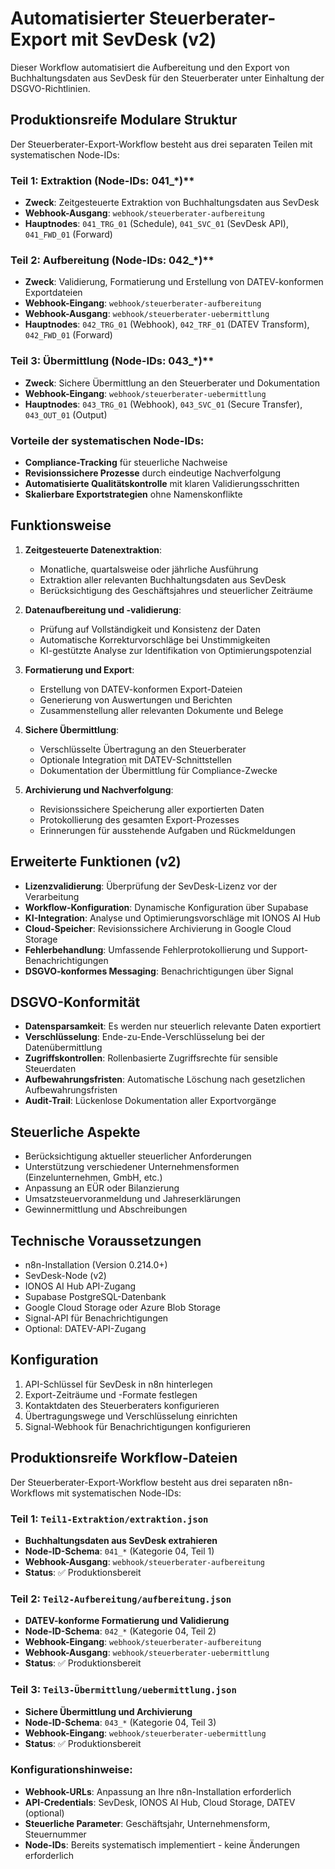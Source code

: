 # Automatisierter Steuerberater-Export mit SevDesk (v2)

Dieser Workflow automatisiert die Aufbereitung und den Export von Buchhaltungsdaten aus SevDesk für den Steuerberater unter Einhaltung der DSGVO-Richtlinien.

## Produktionsreife Modulare Struktur

Der Steuerberater-Export-Workflow besteht aus drei separaten Teilen mit systematischen Node-IDs:

### **Teil 1: Extraktion (Node-IDs: 041\_\***)\*\*

- **Zweck**: Zeitgesteuerte Extraktion von Buchhaltungsdaten aus SevDesk
- **Webhook-Ausgang**: `webhook/steuerberater-aufbereitung`
- **Hauptnodes**: `041_TRG_01` (Schedule), `041_SVC_01` (SevDesk API), `041_FWD_01` (Forward)

### **Teil 2: Aufbereitung (Node-IDs: 042\_\***)\*\*

- **Zweck**: Validierung, Formatierung und Erstellung von DATEV-konformen Exportdateien
- **Webhook-Eingang**: `webhook/steuerberater-aufbereitung`
- **Webhook-Ausgang**: `webhook/steuerberater-uebermittlung`
- **Hauptnodes**: `042_TRG_01` (Webhook), `042_TRF_01` (DATEV Transform), `042_FWD_01` (Forward)

### **Teil 3: Übermittlung (Node-IDs: 043\_\***)\*\*

- **Zweck**: Sichere Übermittlung an den Steuerberater und Dokumentation
- **Webhook-Eingang**: `webhook/steuerberater-uebermittlung`
- **Hauptnodes**: `043_TRG_01` (Webhook), `043_SVC_01` (Secure Transfer), `043_OUT_01` (Output)

### **Vorteile der systematischen Node-IDs:**

- **Compliance-Tracking** für steuerliche Nachweise
- **Revisionssichere Prozesse** durch eindeutige Nachverfolgung
- **Automatisierte Qualitätskontrolle** mit klaren Validierungsschritten
- **Skalierbare Exportstrategien** ohne Namenskonflikte

## Funktionsweise

1. **Zeitgesteuerte Datenextraktion**:

   - Monatliche, quartalsweise oder jährliche Ausführung
   - Extraktion aller relevanten Buchhaltungsdaten aus SevDesk
   - Berücksichtigung des Geschäftsjahres und steuerlicher Zeiträume

2. **Datenaufbereitung und -validierung**:

   - Prüfung auf Vollständigkeit und Konsistenz der Daten
   - Automatische Korrekturvorschläge bei Unstimmigkeiten
   - KI-gestützte Analyse zur Identifikation von Optimierungspotenzial

3. **Formatierung und Export**:

   - Erstellung von DATEV-konformen Export-Dateien
   - Generierung von Auswertungen und Berichten
   - Zusammenstellung aller relevanten Dokumente und Belege

4. **Sichere Übermittlung**:

   - Verschlüsselte Übertragung an den Steuerberater
   - Optionale Integration mit DATEV-Schnittstellen
   - Dokumentation der Übermittlung für Compliance-Zwecke

5. **Archivierung und Nachverfolgung**:
   - Revisionssichere Speicherung aller exportierten Daten
   - Protokollierung des gesamten Export-Prozesses
   - Erinnerungen für ausstehende Aufgaben und Rückmeldungen

## Erweiterte Funktionen (v2)

- **Lizenzvalidierung**: Überprüfung der SevDesk-Lizenz vor der Verarbeitung
- **Workflow-Konfiguration**: Dynamische Konfiguration über Supabase
- **KI-Integration**: Analyse und Optimierungsvorschläge mit IONOS AI Hub
- **Cloud-Speicher**: Revisionssichere Archivierung in Google Cloud Storage
- **Fehlerbehandlung**: Umfassende Fehlerprotokollierung und Support-Benachrichtigungen
- **DSGVO-konformes Messaging**: Benachrichtigungen über Signal

## DSGVO-Konformität

- **Datensparsamkeit**: Es werden nur steuerlich relevante Daten exportiert
- **Verschlüsselung**: Ende-zu-Ende-Verschlüsselung bei der Datenübermittlung
- **Zugriffskontrollen**: Rollenbasierte Zugriffsrechte für sensible Steuerdaten
- **Aufbewahrungsfristen**: Automatische Löschung nach gesetzlichen Aufbewahrungsfristen
- **Audit-Trail**: Lückenlose Dokumentation aller Exportvorgänge

## Steuerliche Aspekte

- Berücksichtigung aktueller steuerlicher Anforderungen
- Unterstützung verschiedener Unternehmensformen (Einzelunternehmen, GmbH, etc.)
- Anpassung an EÜR oder Bilanzierung
- Umsatzsteuervoranmeldung und Jahreserklärungen
- Gewinnermittlung und Abschreibungen

## Technische Voraussetzungen

- n8n-Installation (Version 0.214.0+)
- SevDesk-Node (v2)
- IONOS AI Hub API-Zugang
- Supabase PostgreSQL-Datenbank
- Google Cloud Storage oder Azure Blob Storage
- Signal-API für Benachrichtigungen
- Optional: DATEV-API-Zugang

## Konfiguration

1. API-Schlüssel für SevDesk in n8n hinterlegen
2. Export-Zeiträume und -Formate festlegen
3. Kontaktdaten des Steuerberaters konfigurieren
4. Übertragungswege und Verschlüsselung einrichten
5. Signal-Webhook für Benachrichtigungen konfigurieren

## Produktionsreife Workflow-Dateien

Der Steuerberater-Export-Workflow besteht aus drei separaten n8n-Workflows mit systematischen Node-IDs:

### **Teil 1: `Teil1-Extraktion/extraktion.json`**

- **Buchhaltungsdaten aus SevDesk extrahieren**
- **Node-ID-Schema**: `041_*` (Kategorie 04, Teil 1)
- **Webhook-Ausgang**: `webhook/steuerberater-aufbereitung`
- **Status**: ✅ Produktionsbereit

### **Teil 2: `Teil2-Aufbereitung/aufbereitung.json`**

- **DATEV-konforme Formatierung und Validierung**
- **Node-ID-Schema**: `042_*` (Kategorie 04, Teil 2)
- **Webhook-Eingang**: `webhook/steuerberater-aufbereitung`
- **Webhook-Ausgang**: `webhook/steuerberater-uebermittlung`
- **Status**: ✅ Produktionsbereit

### **Teil 3: `Teil3-Übermittlung/uebermittlung.json`**

- **Sichere Übermittlung und Archivierung**
- **Node-ID-Schema**: `043_*` (Kategorie 04, Teil 3)
- **Webhook-Eingang**: `webhook/steuerberater-uebermittlung`
- **Status**: ✅ Produktionsbereit

### **Konfigurationshinweise:**

- **Webhook-URLs**: Anpassung an Ihre n8n-Installation erforderlich
- **API-Credentials**: SevDesk, IONOS AI Hub, Cloud Storage, DATEV (optional)
- **Steuerliche Parameter**: Geschäftsjahr, Unternehmensform, Steuernummer
- **Node-IDs**: Bereits systematisch implementiert - keine Änderungen erforderlich
